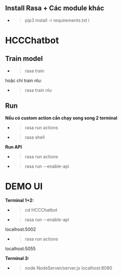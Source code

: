 ## Install Rasa + Các module khác
- > pip3 install -r requirements.txt i

# HCCChatbot

## Train model
- > rasa train

hoặc chỉ train nlu:
- > rasa train nlu

## Run
**Nếu có custom action cần chạy song song 2 terminal**
- > rasa run actions
- > rasa shell

**Run API**
- > rasa run actions
- > rasa run --enable-api

# DEMO UI
**Terminal 1+2:**
- > cd HCCChatbot
- > rasa run --enable-api


localhost:5002
- > rasa run actions


localhost:5055


**Terminal 3:**
- > node NodeServer/server.js
localhost:8080


